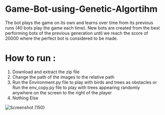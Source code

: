 # Game-Bot-using-Genetic-Algortihm

The bot plays the game on its own and learns over time from its previous runs (40 bots play the game each time).
New bots are created from the best performing bots of the previous generation until we reach the score of 20000 where the perfect bot is considered to be made.

# How to run : 

1. Download and extract the zip file
2. Change the path of the images to the relative path
3. Run the Environment.py file to play with birds and trees as obstacles or Run the env_copy.py file to play with trees appearing randomly anywhere on the screen to the right of the player
4. Nothing Else

![Screenshot (150)](https://user-images.githubusercontent.com/43096636/96350860-6bf18180-10d5-11eb-962d-0597fdf25679.png)
